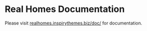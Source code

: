# Real Homes Documentation
Please visit [realhomes.inspirythemes.biz/doc/](http://realhomes.inspirythemes.biz/doc/) for documentation.
